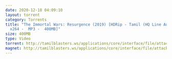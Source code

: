 ```yaml
---
date: 2020-12-18 04:09:10
layout: torrent
category: Torrents
title: "The Immortal Wars: Resurgence (2019) [HDRip - Tamil (HQ Line Audio) -
  x264 -  MP3 -  400MB]"
size: 400MB
type: Video
torrent: http://tamilblasters.ws/applications/core/interface/file/attachment.php?id=4981
magnet: http://tamilblasters.ws/applications/core/interface/file/attachment.php?id=4981
---
```

